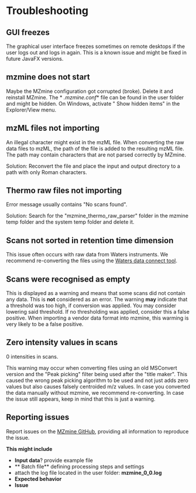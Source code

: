 # Troubleshooting

## GUI freezes

The graphical user interface freezes sometimes on remote desktops if the user logs out and logs in
again. This is a known issue and might be fixed in future JavaFX versions.

## mzmine does not start

Maybe the MZmine configuration got corrupted (broke). Delete it and reinstall MZmine. The *
*.mzmine.conf** file can be found in the user folder and might be hidden. On Windows, activate "
Show hidden items" in the Explorer/View menu.

## mzML files not importing

An illegal character might exist in the mzML file. When converting the raw data files to mzML, the
path of the file is added to the resulting mzML file. The path may contain characters that are not
parsed correctly by MZmine.

Solution: Reconvert the file and place the input and output directory to a path with only Roman
characters.

## Thermo raw files not importing

Error message usually contains "No scans found".

Solution: Search for the "mzmine_thermo_raw_parser" folder in the mzmine temp folder and the system
temp folder and delete it.

## Scans not sorted in retention time dimension

This issue often occurs with raw data from Waters instruments. We recommend re-converting the files
using the [Waters data connect tool](data_conversion.md#waters).

## Scans were recognised as empty

This is displayed as a warning and means that some scans did not contain any data. This is **not**
considered as an error. The warning **may** indicate that a threshold was too high, if conversion
was applied. You may consider lowering said threshold. If no thresholding was applied, consider
this a false positive. When importing a vendor data format into mzmine, this warming is very likely
to be a false positive.

## Zero intensity values in scans

0 intensities in scans.

This warning may occur when converting files using an old MSConvert version and the "Peak picking"
filter
being used after the "title maker". This caused the wrong peak picking algorithm to be used and not
just adds zero values but also causes falsely centroided m/z values. In case you converted the data
manually without mzmine, we recommend re-converting. In case the issue still appears, keep in mind
that this is just a warning.

## Reporting issues

Report issues on the [MZmine GitHub](https://github.com/mzmine/mzmine3/issues), providing all
information to reproduce the issue.

**This might include**

- **Input data**? provide example file
- ** Batch file** defining processing steps and settings
- attach the log file located in the user folder: **mzmine_0_0.log**
- **Expected behavior**
- **Issue** 
